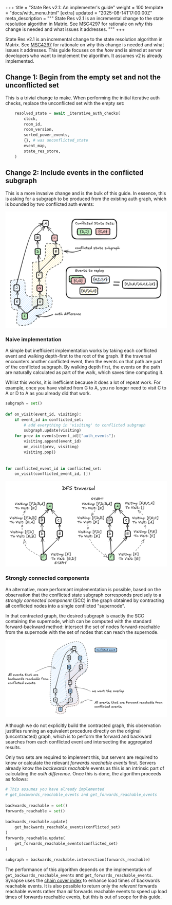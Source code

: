 +++
title = "State Res v2.1: An implementer's guide"
weight = 100
template = "docs/with_menu.html"
[extra]
updated = "2025-08-14T17:00:00Z"
meta_description = """
State Res v2.1 is an incremental change to the state resolution algorithm in
Matrix. See MSC4297 for rationale on _why_ this change is needed and what issues
it addresses.
"""
+++

State Res v2.1 is an incremental change to the state resolution algorithm in Matrix. See [MSC4297](https://github.com/matrix-org/matrix-spec-proposals/pull/4297) for
rationale on _why_ this change is needed and what issues it addresses. This guide focuses on the
_how_ and is aimed at server developers who want to implement the algorithm. It assumes v2 is already
implemented.

## Change 1: Begin from the empty set and not the unconflicted set

This is a trivial change to make. When performing the initial iterative auth checks, replace the
unconflicted set with the empty set:
```py
    resolved_state = await _iterative_auth_checks(
        clock,
        room_id,
        room_version,
        sorted_power_events,
        {}, # was unconflicted_state
        event_map,
        state_res_store,
    )
```

## Change 2: Include events in the conflicted subgraph

This is a more invasive change and is the bulk of this guide. In essence, this is asking for a
subgraph to be produced from the existing auth graph, which is bounded by two conflicted auth events:

![](4297-guide-1.png)



### Naive implementation

A simple but inefficient implementation works by taking each conflicted event and walking
depth-first to the root of the graph. If the traversal encounters another conflicted event, then the
events on that path are part of the conflicted subgraph. By walking depth first,
the events on the path are naturally calculated as part of the walk, which saves time computing it.

Whlist this works, it is inefficient because it does a lot of repeat work. For example, once you have
visited from G to A, you no longer need to visit C to A or D to A as you already did that work.

```py
subgraph = set()

def on_visit(event_id, visiting):
    if event_id in conflicted_set:
        # add everything in 'visiting' to conflicted subgraph
        subgraph.update(visiting)
    for prev in events[event_id]["auth_events"]:
        visiting.append(event_id)
        on_visit(prev, visiting)
        visiting.pop()


for conflicted_event_id in conflicted_set:
    on_visit(conflicted_event_id, [])
```

![](4297-guide-2.png)

### Strongly connected components

An alternative, more performant implementation is possible, based on the observation that the
conflicted state subgraph corresponds precisely to a _strongly connected component_ (SCC) in the
graph obtained by contracting all conflicted nodes into a single conflicted "supernode".

In that contracted graph, the desired subgraph is exactly the SCC containing the supernode, which
can be computed with the standard forward-backward method: intersect the set of nodes
forward-reachable from the supernode with the set of nodes that can reach the supernode.

![](4297-guide-3.png)

Although we do not explicitly build the contracted graph, this observation justifies running an
equivalent procedure directly on the original (uncontracted) graph, which is to perform the forward
and backward searches from each conflicted event and intersecting the aggregated results.

Only two sets are required to implement this, but servers are required to know or calculate the
relevant _forwards reachable events_ first. Servers already know the _backwards reachable_ events
as this is an intrinsic part of calculating the _auth difference_. Once this is done, the algorithm
proceeds as follows:

```py
# This assumes you have already implemented
# get_backwards_reachable_events and get_forwards_reachable_events

backwards_reachable = set()
forwards_reachable = set()

backwards_reachable.update(
    get_backwards_reachable_events(conflicted_set)
)
forwards_reachable.update(
    get_forwards_reachable_events(conflicted_set)
)

subgraph = backwards_reachable.intersection(forwards_reachable)
```

The performance of this algorithm depends on the implementation of `get_backwards_reachable_events`
and `get_forwards_reachable_events`. Synapse uses the
[chain cover index](https://github.com/element-hq/synapse/blob/develop/docs/auth_chain_difference_algorithm.md)
to enhance load times of backwards reachable events. It is also possible to return only the _relevant_
forwards reachable events rather than _all_ forwards reachable events to speed up load times of forwards
reachable events, but this is out of scope for this guide.
